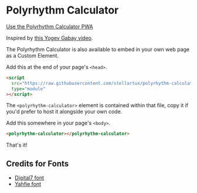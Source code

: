 # Polyrhythm Calculator

[Use the Polyrhythm Calculator PWA](https://stellartux.github.io/polyrhythm-calculator/)

Inspired by [this Yogev Gabay video](https://youtu.be/LGB-7viJrv0).

The Polyrhythm Calculator is also available to embed in your own web page as a Custom Element.

Add this at the end of your page's `<head>`.

```html
<script
  src="https://raw.githubusercontent.com/stellartux/polyrhythm-calculator/polyrhythm-calculator.js"
  type="module"
></script>
```

The `<polyrhythm-calculator>` element is contained within that file, copy it if you'd prefer to host it alongside your own code.

Add this somewhere in your page's `<body>`.

```html
<polyrhythm-calculator></polyrhythm-calculator>
```

That's it!

## Credits for Fonts

- [Digital7 font](http://www.styleseven.com/)
- [Yahfie font](https://fontlibrary.org/en/font/yahfie)
